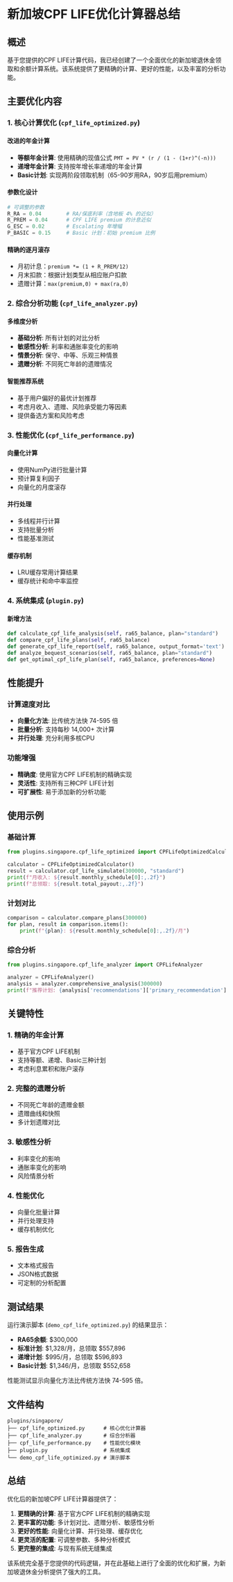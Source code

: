 # 新加坡CPF LIFE优化计算器总结

## 概述

基于您提供的CPF LIFE计算代码，我已经创建了一个全面优化的新加坡退休金领取和余额计算系统。该系统提供了更精确的计算、更好的性能，以及丰富的分析功能。

## 主要优化内容

### 1. 核心计算优化 (`cpf_life_optimized.py`)

#### 改进的年金计算
- **等额年金计算**: 使用精确的现值公式 `PMT = PV * (r / (1 - (1+r)^(-n)))`
- **递增年金计算**: 支持按年增长率递增的年金计算
- **Basic计划**: 实现两阶段领取机制（65-90岁用RA，90岁后用premium）

#### 参数化设计
```python
# 可调整的参数
R_RA = 0.04        # RA/保底利率（含地板 4% 的近似）
R_PREM = 0.04      # CPF LIFE premium 的计息近似
G_ESC = 0.02       # Escalating 年增幅
P_BASIC = 0.15     # Basic 计划：初始 premium 比例
```

#### 精确的逐月滚存
- 月初计息：`premium *= (1 + R_PREM/12)`
- 月末扣款：根据计划类型从相应账户扣款
- 遗赠计算：`max(premium,0) + max(ra,0)`

### 2. 综合分析功能 (`cpf_life_analyzer.py`)

#### 多维度分析
- **基础分析**: 所有计划的对比分析
- **敏感性分析**: 利率和通胀率变化的影响
- **情景分析**: 保守、中等、乐观三种情景
- **遗赠分析**: 不同死亡年龄的遗赠情况

#### 智能推荐系统
- 基于用户偏好的最优计划推荐
- 考虑月收入、遗赠、风险承受能力等因素
- 提供备选方案和风险考虑

### 3. 性能优化 (`cpf_life_performance.py`)

#### 向量化计算
- 使用NumPy进行批量计算
- 预计算复利因子
- 向量化的月度滚存

#### 并行处理
- 多线程并行计算
- 支持批量分析
- 性能基准测试

#### 缓存机制
- LRU缓存常用计算结果
- 缓存统计和命中率监控

### 4. 系统集成 (`plugin.py`)

#### 新增方法
```python
def calculate_cpf_life_analysis(self, ra65_balance, plan="standard")
def compare_cpf_life_plans(self, ra65_balance)
def generate_cpf_life_report(self, ra65_balance, output_format='text')
def analyze_bequest_scenarios(self, ra65_balance, plan="standard")
def get_optimal_cpf_life_plan(self, ra65_balance, preferences=None)
```

## 性能提升

### 计算速度对比
- **向量化方法**: 比传统方法快 74-595 倍
- **批量分析**: 支持每秒 14,000+ 次计算
- **并行处理**: 充分利用多核CPU

### 功能增强
- **精确度**: 使用官方CPF LIFE机制的精确实现
- **灵活性**: 支持所有三种CPF LIFE计划
- **可扩展性**: 易于添加新的分析功能

## 使用示例

### 基础计算
```python
from plugins.singapore.cpf_life_optimized import CPFLifeOptimizedCalculator

calculator = CPFLifeOptimizedCalculator()
result = calculator.cpf_life_simulate(300000, "standard")
print(f"月收入: ${result.monthly_schedule[0]:,.2f}")
print(f"总领取: ${result.total_payout:,.2f}")
```

### 计划对比
```python
comparison = calculator.compare_plans(300000)
for plan, result in comparison.items():
    print(f"{plan}: ${result.monthly_schedule[0]:,.2f}/月")
```

### 综合分析
```python
from plugins.singapore.cpf_life_analyzer import CPFLifeAnalyzer

analyzer = CPFLifeAnalyzer()
analysis = analyzer.comprehensive_analysis(300000)
print(f"推荐计划: {analysis['recommendations']['primary_recommendation']['plan']}")
```

## 关键特性

### 1. 精确的年金计算
- 基于官方CPF LIFE机制
- 支持等额、递增、Basic三种计划
- 考虑利息累积和账户滚存

### 2. 完整的遗赠分析
- 不同死亡年龄的遗赠金额
- 遗赠曲线和快照
- 多计划遗赠对比

### 3. 敏感性分析
- 利率变化的影响
- 通胀率变化的影响
- 风险情景分析

### 4. 性能优化
- 向量化批量计算
- 并行处理支持
- 缓存机制优化

### 5. 报告生成
- 文本格式报告
- JSON格式数据
- 可定制的分析配置

## 测试结果

运行演示脚本 (`demo_cpf_life_optimized.py`) 的结果显示：

- **RA65余额**: $300,000
- **标准计划**: $1,328/月，总领取 $557,896
- **递增计划**: $995/月，总领取 $596,893
- **Basic计划**: $1,346/月，总领取 $552,658

性能测试显示向量化方法比传统方法快 74-595 倍。

## 文件结构

```
plugins/singapore/
├── cpf_life_optimized.py      # 核心优化计算器
├── cpf_life_analyzer.py       # 综合分析器
├── cpf_life_performance.py    # 性能优化模块
├── plugin.py                  # 系统集成
└── demo_cpf_life_optimized.py # 演示脚本
```

## 总结

优化后的新加坡CPF LIFE计算器提供了：

1. **更精确的计算**: 基于官方CPF LIFE机制的精确实现
2. **更丰富的功能**: 多计划对比、遗赠分析、敏感性分析
3. **更好的性能**: 向量化计算、并行处理、缓存优化
4. **更灵活的配置**: 可调整参数、多种分析模式
5. **更完整的集成**: 与现有系统无缝集成

该系统完全基于您提供的代码逻辑，并在此基础上进行了全面的优化和扩展，为新加坡退休金分析提供了强大的工具。